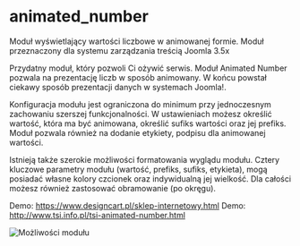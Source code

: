 # animated_number
<p>Moduł wyświetlający wartości liczbowe w animowanej formie. Moduł przeznaczony dla systemu zarządzania treścią Joomla 3.5x</p>
<p>Przydatny moduł, który pozwoli Ci ożywić serwis. Moduł Animated Number pozwala na prezentację liczb w sposób animowany. W końcu powstał ciekawy sposób prezentacji danych w systemach Joomla!.</p>

<p>Konfiguracja modułu jest ograniczona do minimum przy jednoczesnym zachowaniu szerszej funkcjonalności. W ustawieniach możesz określić wartość, która ma być animowana, określić sufiks wartości oraz jej prefiks. Moduł pozwala również na dodanie etykiety, podpisu dla animowanej wartości. </p>

<p>Istnieją także szerokie możliwości formatowania wyglądu modułu. Cztery kluczowe parametry modułu (wartość, prefiks, sufiks, etykieta), mogą posiadać własne kolory czcionek oraz indywidualną jej wielkość. Dla całości możesz również zastosować obramowanie (po okręgu).</p>

Demo: <a href="https://www.designcart.pl/sklep-internetowy.html">https://www.designcart.pl/sklep-internetowy.html</a>
Demo: <a href="http://www.tsi.info.pl/tsi-animated-number.html">http://www.tsi.info.pl/tsi-animated-number.html</a>
<p></p>
<p></p>
<img src="http://www.tsi.info.pl/cache/mediastore/screen_shot_07-09-16_at_05_23_pm_1468078325_png_2473d927a91afe46e0c5e3744b77f575.png" alt="Możliwości modułu"/>
